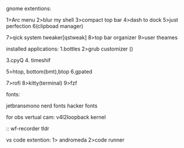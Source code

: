 gnome extentions:

1>Arc menu
2>blur my shell
3>compact top bar
4>dash to dock
5>just perfection
6(clipboad manager)

7>qick system tweaker[qstweak]
8>top bar organizer
9>user theames


installed applications:
1.bottles
2>grub customizer ()

3.cpyQ
4. timeshif

5>htop, bottom(bmt),btop
6.gpated

7>rofi
8>kitty(terminal)
9>fzf 

fonts:

jetbransmono nerd fonts
hacker fonts


for obs vertual cam:
v4l2loopback kernel

::
wf-recorder
tldr

vs code extention:
1> andromeda
2>code runner
